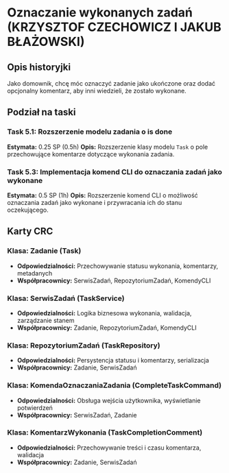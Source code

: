 # Oznaczanie wykonanych zadań (KRZYSZTOF CZECHOWICZ I JAKUB BŁAŻOWSKI)

## Opis historyjki

Jako domownik, chcę móc oznaczyć zadanie jako ukończone oraz dodać opcjonalny komentarz, aby inni wiedzieli, że zostało wykonane.

## Podział na taski

### Task 5.1: Rozszerzenie modelu zadania o is done

**Estymata:** 0.25 SP (0.5h)
**Opis:** Rozszerzenie klasy modelu `Task` o pole przechowujące komentarze dotyczące wykonania zadania.

### Task 5.3: Implementacja komend CLI do oznaczania zadań jako wykonane

**Estymata:** 0.5 SP (1h)
**Opis:** Rozszerzenie komend CLI o możliwość oznaczania zadań jako wykonane i przywracania ich do stanu oczekującego.

## Karty CRC

### Klasa: Zadanie (Task)

- **Odpowiedzialności:** Przechowywanie statusu wykonania, komentarzy, metadanych
- **Współpracownicy:** SerwisZadań, RepozytoriumZadań, KomendyCLI

### Klasa: SerwisZadań (TaskService)

- **Odpowiedzialności:** Logika biznesowa wykonania, walidacja, zarządzanie stanem
- **Współpracownicy:** Zadanie, RepozytoriumZadań, KomendyCLI

### Klasa: RepozytoriumZadań (TaskRepository)

- **Odpowiedzialności:** Persystencja statusu i komentarzy, serializacja
- **Współpracownicy:** Zadanie, SerwisZadań

### Klasa: KomendaOznaczaniaZadania (CompleteTaskCommand)

- **Odpowiedzialności:** Obsługa wejścia użytkownika, wyświetlanie potwierdzeń
- **Współpracownicy:** SerwisZadań, Zadanie

### Klasa: KomentarzWykonania (TaskCompletionComment)

- **Odpowiedzialności:** Przechowywanie treści i czasu komentarza, walidacja
- **Współpracownicy:** Zadanie, SerwisZadań
